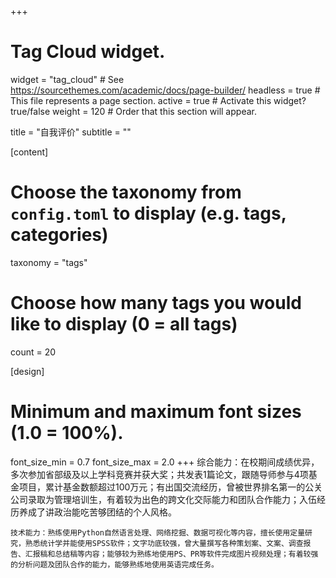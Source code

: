 +++
# Tag Cloud widget.
widget = "tag_cloud"  # See https://sourcethemes.com/academic/docs/page-builder/
headless = true  # This file represents a page section.
active = true  # Activate this widget? true/false
weight = 120  # Order that this section will appear.

title = "自我评价"
subtitle = ""

[content]
  # Choose the taxonomy from `config.toml` to display (e.g. tags, categories)
  taxonomy = "tags"
  
  # Choose how many tags you would like to display (0 = all tags)
  count = 20

[design]
  # Minimum and maximum font sizes (1.0 = 100%).
  font_size_min = 0.7
  font_size_max = 2.0
+++
	综合能力：在校期间成绩优异，多次参加省部级及以上学科竞赛并获大奖；共发表1篇论文，跟随导师参与4项基金项目，累计基金数额超过100万元；有出国交流经历，曾被世界排名第一的公关公司录取为管理培训生，有着较为出色的跨文化交际能力和团队合作能力；入伍经历养成了讲政治能吃苦够团结的个人风格。
	
	技术能力：熟练使用Python自然语言处理、网络挖掘、数据可视化等内容，擅长使用定量研究，熟悉统计学并能使用SPSS软件；文字功底较强，曾大量撰写各种策划案、文案、调查报告、汇报稿和总结稿等内容；能够较为熟练地使用PS、PR等软件完成图片视频处理；有着较强的分析问题及团队合作的能力，能够熟练地使用英语完成任务。